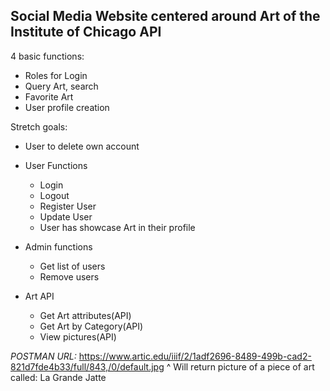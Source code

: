 ## Social Media Website centered around Art of the Institute of Chicago API

4 basic functions:
- Roles for Login
- Query Art, search 
- Favorite Art
- User profile creation

Stretch goals:
- User to delete own account

- User Functions
    - Login
    - Logout
    - Register User
    - Update User
    - User has showcase Art in their profile

- Admin functions
    - Get list of users
    - Remove users

- Art API
    - Get Art attributes(API)
    - Get Art by Category(API)
    - View pictures(API)

*POSTMAN URL:* https://www.artic.edu/iiif/2/1adf2696-8489-499b-cad2-821d7fde4b33/full/843,/0/default.jpg
^ Will return picture of a piece of art called: La Grande Jatte